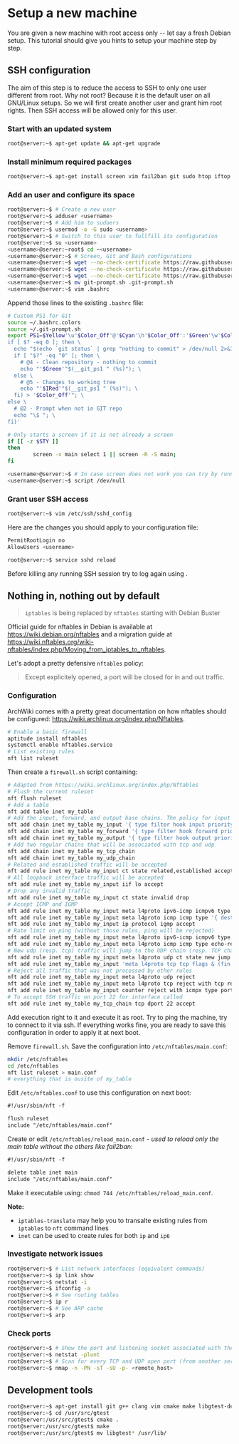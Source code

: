 # Setup a new machine

You are given a new machine with root access only -- let say a fresh Debian setup.
This tutorial should give you hints to setup your machine step by step.

## SSH configuration

The aim of this step is to reduce the access to SSH to only one user different from root.
Why not root? Because it is the default user on all GNU/Linux setups.
So we will first create another user and grant him root rights.
Then SSH access will be allowed only for this user.

### Start with an updated system

```bash
root@server:~$ apt-get update && apt-get upgrade
```

### Install minimum required packages

```bash
root@server:~$ apt-get install screen vim fail2ban git sudo htop iftop
```

### Add an user and configure its space

```bash
root@server:~$ # Create a new user
root@server:~$ adduser <username>
root@server:~$ # Add him to sudoers
root@server:~$ usermod -a -G sudo <username>
root@server:~$ # Switch to this user to fullfill its configuration
root@server:~$ su <username>
<username>@server:~root$ cd ~<username>
<username>@server:~$ # Screen, Git and Bash configurations
<username>@server:~$ wget --no-check-certificate https://raw.githubusercontent.com/dubzzz/gnu-linux-tips/master/misc/.bashrc.colors
<username>@server:~$ wget --no-check-certificate https://raw.githubusercontent.com/dubzzz/gnu-linux-tips/master/misc/.screenrc
<username>@server:~$ wget --no-check-certificate https://raw.githubusercontent.com/git/git/master/contrib/completion/git-prompt.sh
<username>@server:~$ mv git-prompt.sh .git-prompt.sh
<username>@server:~$ vim .bashrc
```

Append those lines to the existing ```.bashrc``` file:

```bash
# Custom PS1 for Git
source ~/.bashrc.colors
source ~/.git-prompt.sh
export PS1=$Yellow'\u'$Color_Off'@'$Cyan'\h'$Color_Off':'$Green'\w'$Color_Off'$(git branch &>/dev/null;\
if [ $? -eq 0 ]; then \
  echo "$(echo `git status` | grep "nothing to commit" > /dev/null 2>&1; \
  if [ "$?" -eq "0" ]; then \
    # @4 - Clean repository - nothing to commit
    echo "'$Green'"$(__git_ps1 " (%s)"); \
  else \
    # @5 - Changes to working tree
    echo "'$IRed'"$(__git_ps1 " (%s)"); \
  fi) > '$Color_Off'"; \
else \
  # @2 - Prompt when not in GIT repo
  echo "\$ "; \
fi)'

# Only starts a screen if it is not already a screen
if [[ -z $STY ]]
then
        screen -x main select 1 || screen -R -S main;
fi
```

```bash
<username>@server:~$ # In case screen does not work you can try by running
<username>@server:~$ script /dev/null
```

### Grant user SSH access

```bash
root@server:~$ vim /etc/ssh/sshd_config
```

Here are the changes you should apply to your configuration file:

```bash
PermitRootLogin no
AllowUsers <username>
```

```bash
root@server:~$ service sshd reload
```

Before killing any running SSH session try to log again using <username>.

## Nothing in, nothing out by default

> `iptables` is being replaced by `nftables` starting with Debian Buster

Official guide for nftables in Debian is available at https://wiki.debian.org/nftables and a migration guide at https://wiki.nftables.org/wiki-nftables/index.php/Moving_from_iptables_to_nftables.

Let's adopt a pretty defensive `nftables` policy:

> Except explicitely opened, a port will be closed for in and out traffic.

### Configuration

ArchWiki comes with a pretty great documentation on how nftables should be configured: https://wiki.archlinux.org/index.php/Nftables.

```bash
# Enable a basic firewall
aptitude install nftables
systemctl enable nftables.service
# List existing rules
nft list ruleset
```

Then create a `firewall.sh` script containing:
```bash
# Adapted from https://wiki.archlinux.org/index.php/Nftables
# Flush the current ruleset
nft flush ruleset
# Add a table
nft add table inet my_table
# Add the input, forward, and output base chains. The policy for input and forward will be to drop. The policy for output will be to accept.
nft add chain inet my_table my_input '{ type filter hook input priority 0 ; policy drop ; }'
nft add chain inet my_table my_forward '{ type filter hook forward priority 0 ; policy drop ; }'
nft add chain inet my_table my_output '{ type filter hook output priority 0 ; policy accept ; }'
# Add two regular chains that will be associated with tcp and udp
nft add chain inet my_table my_tcp_chain
nft add chain inet my_table my_udp_chain
# Related and established traffic will be accepted
nft add rule inet my_table my_input ct state related,established accept
# All loopback interface traffic will be accepted
nft add rule inet my_table my_input iif lo accept
# Drop any invalid traffic
nft add rule inet my_table my_input ct state invalid drop
# Accept ICMP and IGMP
nft add rule inet my_table my_input meta l4proto ipv6-icmp icmpv6 type '{ destination-unreachable, packet-too-big, time-exceeded, parameter-problem, mld-listener-query, mld-listener-report, mld-listener-reduction, nd-router-solicit, nd-router-advert, nd-neighbor-solicit, nd-neighbor-advert, ind-neighbor-solicit, ind-neighbor-advert, mld2-listener-report }' accept
nft add rule inet my_table my_input meta l4proto icmp icmp type '{ destination-unreachable, router-solicitation, router-advertisement, time-exceeded, parameter-problem }' accept
nft add rule inet my_table my_input ip protocol igmp accept
# Rate limit on ping (without those rules, ping will be rejected)
nft add rule inet my_table my_input meta l4proto ipv6-icmp icmpv6 type echo-request counter limit rate 10/second accept
nft add rule inet my_table my_input meta l4proto icmp icmp type echo-request counter limit rate 10/second accept
# New udp (resp. tcp) traffic will jump to the UDP chain (resp. TCP chain)
nft add rule inet my_table my_input meta l4proto udp ct state new jump my_udp_chain
nft add rule inet my_table my_input 'meta l4proto tcp tcp flags & (fin|syn|rst|ack) == syn ct state new jump my_tcp_chain'
# Reject all traffic that was not processed by other rules
nft add rule inet my_table my_input meta l4proto udp reject
nft add rule inet my_table my_input meta l4proto tcp reject with tcp reset
nft add rule inet my_table my_input counter reject with icmpx type port-unreachable
# To accept SSH traffic on port 22 for interface called
nft add rule inet my_table my_tcp_chain tcp dport 22 accept
```

Add execution right to it and execute it as root. Try to ping the machine, try to connect to it via ssh. If everything works fine, you are ready to save this configuration in order to apply it at next boot.

Remove `firewall.sh`. Save the configuration into `/etc/nftables/main.conf`:

```bash
mkdir /etc/nftables
cd /etc/nftables
nft list ruleset > main.conf
# everything that is ousite of my_table
```

Edit `/etc/nftables.conf` to use this configuration on next boot:

```txt
#!/usr/sbin/nft -f

flush ruleset
include "/etc/nftables/main.conf"
```

Create or edit `/etc/nftables/reload_main.conf` - _used to reload only the main table without the others like fail2ban_:

```txt
#!/usr/sbin/nft -f

delete table inet main
include "/etc/nftables/main.conf"
```

Make it executable using: `chmod 744 /etc/nftables/reload_main.conf`.

**Note:**
- `iptables-translate` may help you to transalte existing rules from `iptables` to `nft` command lines
- `inet` can be used to create rules for both `ip` and `ip6`

### Investigate network issues

```bash
root@server:~$ # List network interfaces (equivalent commands)
root@server:~$ ip link show
root@server:~$ netstat -i
root@server:~$ ifconfig -a
root@server:~$ # See routing tables
root@server:~$ ip r
root@server:~$ # See ARP cache
root@server:~$ arp
```

### Check ports

```bash
root@server:~$ # Show the port and listening socket associated with the service and lists both UDP and TCP protocols
root@server:~$ netstat -plunt
root@server:~$ # Scan for every TCP and UDP open port (from another server)
root@server:~$ nmap -n -PN -sT -sU -p- <remote_host>
```

## Development tools

```bash
root@server:~$ apt-get install git g++ clang vim cmake make libgtest-dev python-dev
root@server:~$ cd /usr/src/gtest
root@server:/usr/src/gtest$ cmake .
root@server:/usr/src/gtest$ make
root@server:/usr/src/gtest$ mv libgtest* /usr/lib/
```

